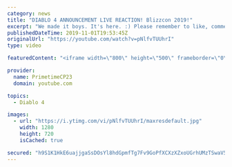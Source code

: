 ```yaml
---
category: news
title: "DIABLO 4 ANNOUNCEMENT LIVE REACTION! Blizzcon 2019!"
excerpt: "We made it boys. It's here. :) Please remember to like, comment, share, and of course subscribe for more content. Follow me at: Twitch.tv/PrimetimeCP23 Twitter ..."
publishedDateTime: 2019-11-01T19:53:45Z
originalUrl: "https://youtube.com/watch?v=pNlfvTUUhrI"
type: video

featuredContent: "<iframe width=\"800\" height=\"500\" frameborder=\"0\" src=\"https://www.youtube.com/embed/pNlfvTUUhrI\" allow=\"accelerometer; autoplay; encrypted-media; gyroscope; picture-in-picture\" allowfullscreen></iframe>"

provider:
  name: PrimetimeCP23
  domain: youtube.com

topics:
  - Diablo 4

images:
  - url: "https://i.ytimg.com/vi/pNlfvTUUhrI/maxresdefault.jpg"
    width: 1280
    height: 720
    isCached: true

secured: "h9S1K1HkE6uajjgaSsDOsYl8hdGpmfTg7Fv9GoPfXCXzXZxoUGrhUMzTSwaV5B2YSFuaXNhARGC4shAvlwrjWHOMwFNM2TLhL92oIFBV0RuclQvF3ciz2yeiyP7X4LF9o8uynDV2bNrg12RV0woSyK16O9Le1KlnqPxC/PvRH1szOCLPTLz5EeTZ/+PfAJ6ZYK2W9rvyegNimIeD6vl90yBgRiiDF+qV19wVZ+w/HvHWzoLXY8UFWzwDaq+77s53O4hULVgFFH1LqlsLG2zCgtWd5gg03cE5qq+O72Sjfg/ZfrRghuRIEQBtrg90vsjoj6NSYPPV4u9HmxdCtxBl838nxD2mwD/Nr3A2NLMMad0iPYHHNtB7++scm1DaceNze9bT7ry6P9Kq+u5Rt78Gz5pH2+H3riaoKBGEY0hDYcVUlACzw2LT6a4RSgHRShl/;uvL7T1099of77xWhvGEaEQ=="
---
```


